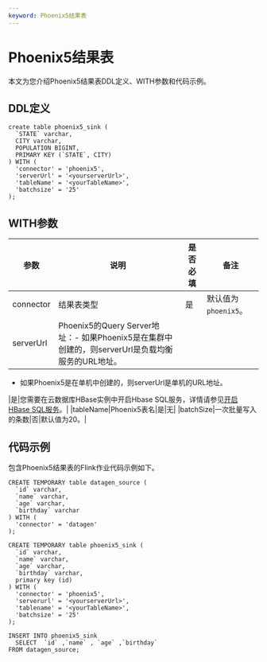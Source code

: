 ```yaml
---
keyword: Phoenix5结果表
---
```


# Phoenix5结果表

本文为您介绍Phoenix5结果表DDL定义、WITH参数和代码示例。

## DDL定义

```
create table phoenix5_sink (
  `STATE` varchar,
  CITY varchar,
  POPULATION BIGINT,
  PRIMARY KEY (`STATE`, CITY)
) WITH (
  'connector' = 'phoenix5',
  'serverUrl' = '<yourserverUrl>',
  'tableName' = '<yourTableName>',
  'batchsize' = '25'
);
```

## WITH参数

|参数|说明|是否必填|备注|
|--|--|----|--|
|connector|结果表类型|是|默认值为`phoenix5`。|
|serverUrl|Phoenix5的Query Server地址：-   如果Phoenix5是在集群中创建的，则serverUrl是负载均衡服务的URL地址。
-   如果Phoenix5是在单机中创建的，则serverUrl是单机的URL地址。

|是|您需要在云数据库HBase实例中开启Hbase SQL服务，详情请参见[开启HBase SQL服务]()。|
|tableName|Phoenix5表名|是|无|
|batchSize|一次批量写入的条数|否|默认值为20。|

## 代码示例

包含Phoenix5结果表的Flink作业代码示例如下。

```
CREATE TEMPORARY table datagen_source (
  `id` varchar,
  `name` varchar,
  `age` varchar,
  `birthday` varchar 
) WITH (
  'connector' = 'datagen'
);

CREATE TEMPORARY table phoenix5_sink (
  `id` varchar,
  `name` varchar,
  `age` varchar,
  `birthday` varchar,
  primary key (id)
) WITH (
  'connector' = 'phoenix5',
  'serverurl' = '<yourserverUrl>',
  'tablename' = '<yourTableName>',
  'batchsize' = '25'
);

INSERT INTO phoenix5_sink
  SELECT  `id` ,`name` , `age` ,`birthday` 
FROM datagen_source;
```

